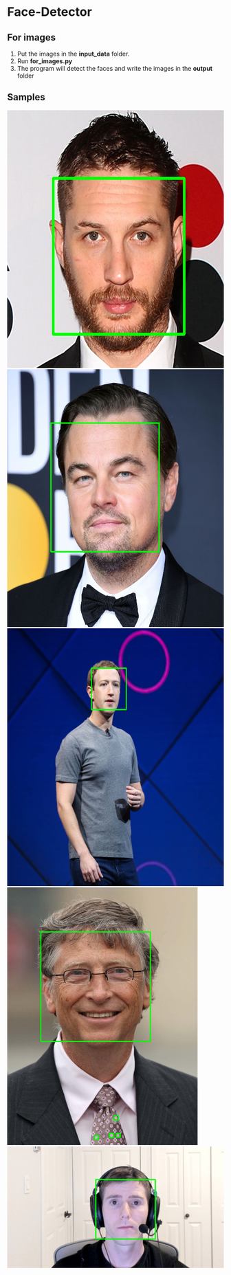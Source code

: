 # Face-Detector


## For images
1. Put the images in the **input_data** folder.
2. Run **for_images.py**
3. The program will detect the faces and write the images in the **output** folder


## Samples
<img src="output/tom_hardy.jpg" alt="tom_hardy.jpg" height="600">


<img src="output/dicaprio.jpg" alt="dicaprio.jpg" height="600">


<img src="output/mark_zuckerberg.jpg" alt="mark_zuckerberg.jpg" height="600">


<img src="output/Bill-Gates-2011.jpg" alt="Bill-Gates-2011.jpg" height="600">


<img src="output/linus.jpg" alt="linus.jpg">
